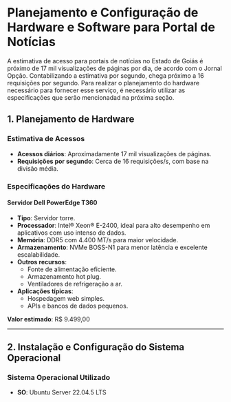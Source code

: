 # Planejamento e Configuração de Hardware e Software para Portal de Notícias  

A estimativa de acesso para portais de notícias no Estado de Goiás é próximo de 17 mil visualizações de páginas por dia, de acordo com o Jornal Opção. Contabilizando a estimativa por segundo, chega próximo a 16 requisições por segundo. Para realizar o planejamento do hardware necessário para fornecer esse serviço, é necessário utilizar as especificações que serão mencionadad na próxima seção.

## 1. Planejamento de Hardware  

### Estimativa de Acessos  
- **Acessos diários**: Aproximadamente 17 mil visualizações de páginas.  
- **Requisições por segundo**: Cerca de 16 requisições/s, com base na divisão média.  

### Especificações do Hardware  

#### **Servidor Dell PowerEdge T360**  
- **Tipo**: Servidor torre.  
- **Processador**: Intel® Xeon® E-2400, ideal para alto desempenho em aplicativos com uso intenso de dados.  
- **Memória**: DDR5 com 4.400 MT/s para maior velocidade.  
- **Armazenamento**: NVMe BOSS-N1 para menor latência e excelente escalabilidade.  
- **Outros recursos**:  
  - Fonte de alimentação eficiente.  
  - Armazenamento hot plug.  
  - Ventiladores de refrigeração a ar.  
- **Aplicações típicas**:  
  - Hospedagem web simples.  
  - APIs e bancos de dados pequenos.  

**Valor estimado**: R$ 9.499,00  

---

## 2. Instalação e Configuração do Sistema Operacional  

### Sistema Operacional Utilizado  
- **SO**: Ubuntu Server 22.04.5 LTS  

